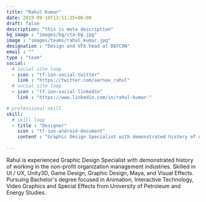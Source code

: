 ```yaml
---
title: "Rahul Kumar"
date: 2019-09-10T13:51:25+06:00
draft: false
description: "this is meta description"
bg_image : "images/bg/cta-bg.jpg"
image : "images/teams/rahul_kumar.jpg"
designation : "Design and VFX head at DEFCON"
email : ""
type : "team"
social:
  # social site loop
  - icon : "tf-ion-social-twitter"
    link : "https://twitter.com/aarnav_rahul"
  # social site loop
  - icon : "tf-ion-social-linkedin"
    link : "https://www.linkedin.com/in/rahul-kumar-"

# professional skill
skill:
  # skill loop
  - title : "Designer"
    icon : "tf-ion-android-document"
    content : "Graphic Design Specialist with demonstrated history of working in the non-profit organization management industries. Skilled in UI / UX, Unity3D, Game Design, Graphic Design, Maya, and Visual Effects."
    
---
```


Rahul is experienced Graphic Design Specialist with demonstrated history of working in the non-profit organization management industries. Skilled in UI / UX, Unity3D, Game Design, Graphic Design, Maya, and Visual Effects. Pursuing Bachelor's degree focused in Animation, Interactive Technology, Video Graphics and Special Effects from University of Petroleum and Energy Studies. 